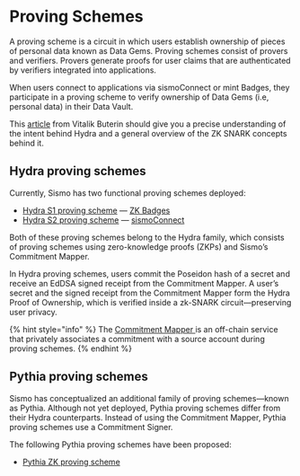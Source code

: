 # Proving Schemes

A proving scheme is a circuit in which users establish ownership of pieces of personal data known as Data Gems. Proving schemes consist of provers and verifiers. Provers generate proofs for user claims that are authenticated by verifiers integrated into applications.

When users connect to applications via sismoConnect or mint Badges, they participate in a proving scheme to verify ownership of Data Gems (i.e, personal data) in their Data Vault.

This [article](https://vitalik.ca/general/2022/06/15/using\_snarks.html) from Vitalik Buterin should give you a precise understanding of the intent behind Hydra and a general overview of the ZK SNARK concepts behind it.

## Hydra proving schemes

Currently, Sismo has two functional proving schemes deployed:

* [Hydra S1 proving scheme](hydra-s1.md) — [ZK Badges](../../what-is-sismo/sismo-badges.md)
* [Hydra S2 proving scheme](hydra-s2.md) — [sismoConnect](../../readme/sismo-connect.md)

Both of these proving schemes belong to the Hydra family, which consists of proving schemes using zero-knowledge proofs (ZKPs) and Sismo’s Commitment Mapper.

In Hydra proving schemes, users commit the Poseidon hash of a secret and receive an EdDSA signed receipt from the Commitment Mapper. A user’s secret and the signed receipt from the Commitment Mapper form the Hydra Proof of Ownership, which is verified inside a zk-SNARK circuit—preserving user privacy.

{% hint style="info" %}
The [Commitment Mapper ](../commitment-mapper.md)is an off-chain service that privately associates a commitment with a source account during proving schemes.
{% endhint %}

## Pythia proving schemes

Sismo has conceptualized an additional family of proving schemes—known as Pythia. Although not yet deployed, Pythia proving schemes differ from their Hydra counterparts. Instead of using the Commitment Mapper, Pythia proving schemes use a Commitment Signer.

The following Pythia proving schemes have been proposed:

* [Pythia ZK proving scheme](pythia-zk-proving-scheme.md)
